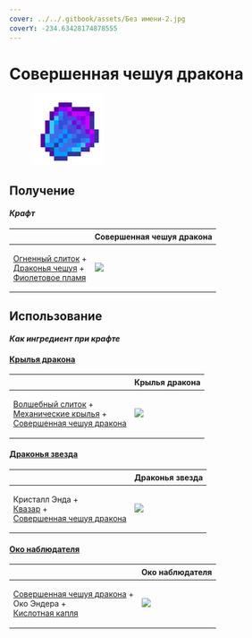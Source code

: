 ```yaml
---
cover: ../../.gitbook/assets/Без имени-2.jpg
coverY: -234.63428174878555
---
```


# Совершенная чешуя дракона

<figure><img src="../../.gitbook/assets/aquatic_dragon_scale_128.png" alt=""><figcaption></figcaption></figure>

## Получение

#### _Крафт_

| ㅤ                                                                                                                                                           |  Совершенная чешуя дракона                            |
| ----------------------------------------------------------------------------------------------------------------------------------------------------------- | ----------------------------------------------------- |
| <p><a href="fireite_ingot.md">Огненный слиток</a> +<br><a href="dragon_scale.md">Драконья чешуя</a> +<br><a href="purple_blaze.md">Фиолетовое пламя</a></p> | ![](../../.gitbook/assets/aquatic\_dragon\_scale.png) |

## Использование

#### _Как ингредиент при крафте_

#### [Крылья дракона](dragon_elytra.md)

| ㅤ                                                                                                                                                                                     |  Крылья дракона                               |
| ------------------------------------------------------------------------------------------------------------------------------------------------------------------------------------- | --------------------------------------------- |
| <p><a href="fairy_ingot.md">Волшебный слиток</a> +<br><a href="mechanical_elytra.md">Механические крылья</a> +<br><a href="aquatic_dragon_scale.md">Совершенная чешуя дракона</a></p> | ![](../../.gitbook/assets/dragon\_elytra.png) |

#### [Драконья звезда](dragon_star.md)

| ㅤ                                                                                                                               |  Драконья звезда                            |
| ------------------------------------------------------------------------------------------------------------------------------- | ------------------------------------------- |
| <p>Кристалл Энда +<br><a href="catalyst.md">Квазар</a> +<br><a href="aquatic_dragon_scale.md">Совершенная чешуя дракона</a></p> | ![](../../.gitbook/assets/dragon\_star.png) |

#### [Око наблюдателя](call_of_the_watcher.md)

| ㅤ                                                                                                                                 |  Око наблюдателя                                      |
| --------------------------------------------------------------------------------------------------------------------------------- | ----------------------------------------------------- |
| <p><a href="aquatic_dragon_scale.md">Совершенная чешуя дракона</a> +<br>Око Эндера +<br><a href="acid.md">Кислотная капля</a></p> | ![](../../.gitbook/assets/call\_of\_the\_watcher.png) |

